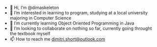 - 👋 Hi, I’m @dimaskeleton
- 👀 I’m interested in learning to program, studying at a local university majoring in Computer Science 
- 🌱 I’m currently learning Object Oriented Programming in Java
- 💞️ I’m looking to collaborate on nothing so far, currently going throught the textbook myself 
- 📫 How to reach me dimitri.short@outlook.com

<!---
dimaskeleton/dimaskeleton is a ✨ special ✨ repository because its `README.md` (this file) appears on your GitHub profile.
You can click the Preview link to take a look at your changes.
--->
